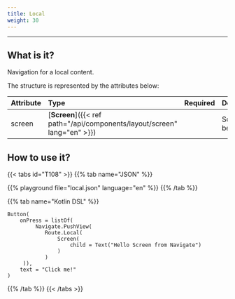 ```yaml
---
title: Local
weight: 30
---
```


---

## What is it? <a id="definicao"></a>

Navigation for a local content.

The structure is represented by the attributes below:

| **Attribute** | **Type**                       | Required | **Definition**      |
| :------------ | :----------------------------- | :------- | :------------------ |
| screen        | [**Screen**]({{< ref path="/api/components/layout/screen" lang="en" >}}) |          | Screen to be loaded |

## How to use it?

{{< tabs id="T108" >}}
{{% tab name="JSON" %}}

<!-- json-playground:local.json{
  "_beagleComponent_": "beagle:button",
  "text": "Click me!",
  "onPress": [
    {
      "_beagleAction_": "beagle:pushView",
      "route": {
        "screen": {
          "_beagleComponent_": "beagle:screenComponent",
          "child": {
            "_beagleComponent_": "beagle:text",
            "text": "Hello Screen from Navigate"
          }
        }
      }
    }
  ]
}
-->

{{% playground file="local.json" language="en" %}}
{{% /tab %}}

{{% tab name="Kotlin DSL" %}}

```
Button(
    onPress = listOf(
         Navigate.PushView(
            Route.Local(
                Screen(
                    child = Text("Hello Screen from Navigate")
                )
            )
     )),
    text = "Click me!"
)
```

{{% /tab %}}
{{< /tabs >}}
